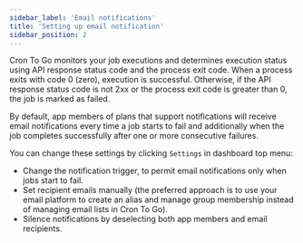```yaml
---
sidebar_label: 'Email notifications'
title: 'Setting up email notification'
sidebar_position: 2
---
```


Cron To Go monitors your job executions and determines execution status using API response status code and the process exit code. When a process exits with code 0 (zero), execution is successful. Otherwise, if the API response status code is not 2xx or the process exit code is greater than 0, the job is marked as failed.

By default, app members of plans that support notifications will receive email notifications every time a job starts to fail and additionally when the job completes successfully after one or more consecutive failures.

You can change these settings by clicking `Settings` in dashboard top menu:

* Change the notification trigger, to permit email notifications only when jobs start to fail.
* Set recipient emails manually (the preferred approach is to use your email platform to create an alias and manage group membership instead of managing email lists in Cron To Go).
* Silence notifications by deselecting both app members and email recipients.
